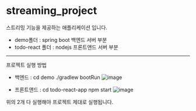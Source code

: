# streaming_project
스트리밍 기능을 제공하는 애플리케이션 입니다. 

- demo폴더 : spring boot 백엔드 서버 부분
- todo-react 폴더 : nodejs 프론트앤드 서버 부분 

--------
프로젝트 실행 방법
- 백엔드 :
cd demo 
./gradlew bootRun
![image](https://user-images.githubusercontent.com/89733207/201004721-d279bd1f-84ab-4bc4-b759-94ace029cfe0.png)


- 프론트앤드 : 
cd todo-react-app
npm start 
![image](https://user-images.githubusercontent.com/89733207/201004918-b014de72-3189-4966-868b-e3e97f72826f.png)


위의 2개 다 실행해야 프로젝트 제대로 실행됩니다. 
